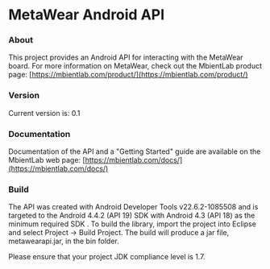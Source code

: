 # MetaWear Android API #

### About ###
This project provides an Android API for interacting with the MetaWear board.  For more information on MetaWear, check out the MbientLab product page: [https://mbientlab.com/product/](https://mbientlab.com/product/)

### Version ###
Current version is: 0.1

### Documentation ###
Documentation of the API and a "Getting Started" guide are available on the MbientLab web page:
[https://mbientlab.com/docs/](https://mbientlab.com/docs/)

### Build ###
The API was created with Android Developer Tools v22.6.2-1085508 and is targeted to the Android 4.4.2 (API 19) SDK with Android 4.3 (API 18) as the minimum required SDK .  To build the library, import the project into Eclipse and select Project -> Build Project.  The build will produce a jar file, metawearapi.jar, in the bin folder.

Please ensure that your project JDK compliance level is 1.7.
